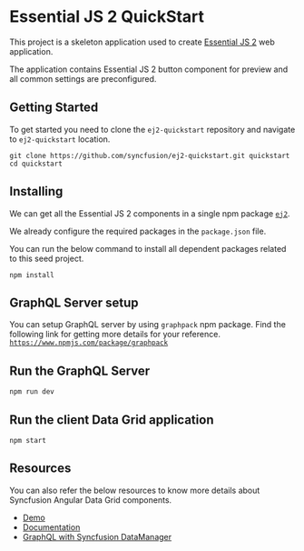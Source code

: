 # Essential JS 2 QuickStart

This project is a skeleton application used to create [Essential JS 2](https://www.syncfusion.com/products/essential-js2) web application.

The application contains Essential JS 2 button component for preview and all common settings are preconfigured.

## Getting Started

To get started you need to clone the `ej2-quickstart` repository and navigate to `ej2-quickstart` location.

```
git clone https://github.com/syncfusion/ej2-quickstart.git quickstart
cd quickstart
```

## Installing

We can get all the Essential JS 2 components in a single npm package [`ej2`](https://www.npmjs.com/package/@syncfusion/ej2).

We already configure the required packages in the `package.json` file.

You can run the below command to install all dependent packages related to this seed project.

```
npm install
```

## GraphQL Server setup

You can setup GraphQL server by using `graphpack` npm package. Find the following link for getting more details for your reference.
[`https://www.npmjs.com/package/graphpack`](https://www.npmjs.com/package/graphpack) 

## Run the GraphQL Server

```
npm run dev
```

## Run the client Data Grid application

```
npm start
```

## Resources

You can also refer the below resources to know more details about Syncfusion Angular Data Grid components.
* [Demo](https://ej2.syncfusion.com/angular/demos/#/bootstrap5/grid/over-view)
* [Documentation](https://ej2.syncfusion.com/angular/documentation/grid/)
* [GraphQL with Syncfusion DataManager](https://ej2.syncfusion.com/angular/documentation/data/adaptors/#graphql-adaptor)
